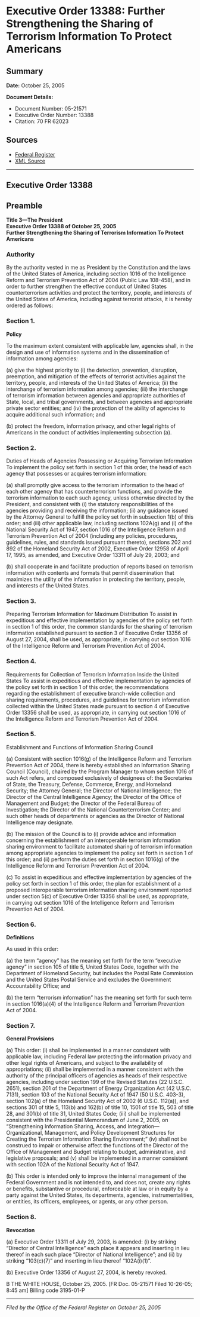 # Executive Order 13388: Further Strengthening the Sharing of Terrorism Information To Protect Americans

## Summary

**Date:** October 25, 2005

**Document Details:**
- Document Number: 05-21571
- Executive Order Number: 13388
- Citation: 70 FR 62023

## Sources
- [Federal Register](https://www.federalregister.gov/documents/2005/10/27/05-21571/further-strengthening-the-sharing-of-terrorism-information-to-protect-americans)
- [XML Source](https://www.federalregister.gov/documents/full_text/xml/2005/10/27/05-21571.xml)

---

## Executive Order 13388

## Preamble

**Title 3—The President**  
**Executive Order 13388 of October 25, 2005**  
**Further Strengthening the Sharing of Terrorism Information To Protect Americans**

### Authority

By the authority vested in me as President by the Constitution and the laws of the United States of America, including section 1016 of the Intelligence Reform and Terrorism Prevention Act of 2004 (Public Law 108-458), and in order to further strengthen the effective conduct of United States counterterrorism activities and protect the territory, people, and interests of the United States of America, including against terrorist attacks, it is hereby ordered as follows:
### Section 1.

**Policy**

To the maximum extent consistent with applicable law, agencies shall, in the design and use of information systems and in the dissemination of information among agencies:

(a) give the highest priority to (i) the detection, prevention, disruption, preemption, and mitigation of the effects of terrorist activities against the territory, people, and interests of the United States of America; (ii) the interchange of terrorism information among agencies; (iii) the interchange of terrorism information between agencies and appropriate authorities of State, local, and tribal governments, and between agencies and appropriate private sector entities; and (iv) the protection of the ability of agencies to acquire additional such information; and

(b) protect the freedom, information privacy, and other legal rights of Americans in the conduct of activities implementing subsection (a).
### Section 2.

Duties of Heads of Agencies Possessing or Acquiring Terrorism Information
To implement the policy set forth in section 1 of this order, the head of each agency that possesses or acquires terrorism information:

(a) shall promptly give access to the terrorism information to the head of each other agency that has counterterrorism functions, and provide the terrorism information to each such agency, unless otherwise directed by the President, and consistent with (i) the statutory responsibilities of the agencies providing and receiving the information; (ii) any guidance issued by the Attorney General to fulfill the policy set forth in subsection 1(b) of this order; and (iii) other applicable law, including sections 102A(g) and (i) of the National Security Act of 1947, section 1016 of the Intelligence Reform and Terrorism Prevention Act of 2004 (including any policies, procedures, guidelines, rules, and standards issued pursuant thereto), sections 202 and 892 of the Homeland Security Act of 2002, Executive Order 12958 of April 17, 1995, as amended, and Executive Order 13311 of July 29, 2003; and

(b) shall cooperate in and facilitate production of reports based on terrorism information with contents and formats that permit dissemination that maximizes the utility of the information in protecting the territory, people, and interests of the United States.
### Section 3.

Preparing Terrorism Information for Maximum Distribution
To assist in expeditious and effective implementation by agencies of the policy set forth in section 1 of this order, the common standards for the sharing of terrorism information established pursuant to section 3 of Executive Order 13356 of August 27, 2004, shall be used, as appropriate, in carrying out section 1016 of the Intelligence Reform and Terrorism Prevention Act of 2004.
### Section 4.

Requirements for Collection of Terrorism Information Inside the United States
To assist in expeditious and effective implementation by agencies of the policy set forth in section 1 of this order, the recommendations regarding the establishment of executive branch-wide collection and sharing requirements, procedures, and guidelines for terrorism information collected within the United States made pursuant to section 4 of Executive Order 13356 shall be used, as appropriate, in carrying out section 1016 of the Intelligence Reform and Terrorism Prevention Act of 2004.
### Section 5.

Establishment and Functions of Information Sharing Council

(a) Consistent with section 1016(g) of the Intelligence Reform and Terrorism Prevention Act of 2004, there is hereby established an Information Sharing Council (Council), chaired by the Program Manager to whom section 1016 of such Act refers, and composed exclusively of designees of: the Secretaries of State, the Treasury, Defense, Commerce, Energy, and Homeland Security; the Attorney General; the Director of National Intelligence; the Director of the Central Intelligence Agency; the Director of the Office of Management and Budget; the Director of the Federal Bureau of Investigation; the Director of the National Counterterrorism Center; and such other heads of departments or agencies as the Director of National Intelligence may designate. 

(b) The mission of the Council is to (i) provide advice and information concerning the establishment of an interoperable terrorism information sharing environment to facilitate automated sharing of terrorism information among appropriate agencies to implement the policy set forth in section 1 of this order; and (ii) perform the duties set forth in section 1016(g) of the Intelligence Reform and Terrorism Prevention Act of 2004.

(c) To assist in expeditious and effective implementation by agencies of the policy set forth in section 1 of this order, the plan for establishment of a proposed interoperable terrorism information sharing environment reported under section 5(c) of Executive Order 13356 shall be used, as appropriate, in carrying out section 1016 of the Intelligence Reform and Terrorism Prevention Act of 2004.
### Section 6.

**Definitions**

As used in this order:

(a) the term “agency” has the meaning set forth for the term “executive agency” in section 105 of title 5, United States Code, together with the Department of Homeland Security, but includes the Postal Rate Commission and the United States Postal Service and excludes the Government Accountability Office; and

(b) the term “terrorism information” has the meaning set forth for such term in section 1016(a)(4) of the Intelligence Reform and Terrorism Prevention Act of 2004.
### Section 7.

**General Provisions**

(a) This order:
    (i) shall be implemented in a manner consistent with applicable law, including Federal law protecting the information privacy and other legal rights of Americans, and subject to the availability of appropriations;
    (ii) shall be implemented in a manner consistent with the authority of the principal officers of agencies as heads of their respective agencies, including under section 199 of the Revised Statutes (22 U.S.C. 2651), section 201 of the Department of Energy Organization Act (42 U.S.C. 7131), section 103 of the National Security Act of 1947 (50 U.S.C. 403-3), section 102(a) of the Homeland Security Act of 2002 (6 U.S.C. 112(a)), and sections 301 of title 5, 113(b) and 162(b) of title 10, 1501 of title 15, 503 of title 28, and 301(b) of title 31, United States Code;
    (iii) shall be implemented consistent with the Presidential Memorandum of June 2, 2005, on “Strengthening Information Sharing, Access, and Integration—Organizational, Management, and Policy Development Structures for Creating the Terrorism Information Sharing Environment;”
    (iv) shall not be construed to impair or otherwise affect the functions of the Director of the Office of Management and Budget relating to budget, administrative, and legislative proposals; and
    (v) shall be implemented in a manner consistent with section 102A of the National Security Act of 1947.

(b) This order is intended only to improve the internal management of the Federal Government and is not intended to, and does not, create any rights or benefits, substantive or procedural, enforceable at law or in equity by a party against the United States, its departments, agencies, instrumentalities, or entities, its officers, employees, or agents, or any other person.
### Section 8.

**Revocation**

(a) Executive Order 13311 of July 29, 2003, is amended:
    (i) by striking “Director of Central Intelligence” each place it appears and inserting in lieu thereof in each such place “Director of National Intelligence”; and
    (ii) by striking “103(c)(7)” and inserting in lieu thereof “102A(i)(1)”.

(b) Executive Order 13356 of August 27, 2004, is hereby revoked.

B
THE WHITE HOUSE,
October 25, 2005.
[FR Doc. 05-21571
Filed 10-26-05; 8:45 am]
Billing code 3195-01-P

---

*Filed by the Office of the Federal Register on October 25, 2005*

